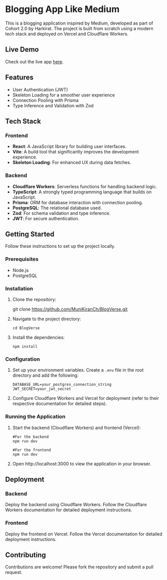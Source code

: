 # Blogging App Like Medium

This is a blogging application inspired by Medium, developed as part of Cohort 2.0 by Harkirat. The project is built from scratch using a modern tech stack and deployed on Vercel and Cloudflare Workers.

## Live Demo
Check out the live app [here](https://blog-verse-three.vercel.app/).
## Features

-   User Authentication (JWT)
-   Skeleton Loading for a smoother user experience
-   Connection Pooling with Prisma
-   Type Inference and Validation with Zod

## Tech Stack

### Frontend

-   **React**: A JavaScript library for building user interfaces.
-   **Vite**: A build tool that significantly improves the development experience.
-   **Skeleton Loading**: For enhanced UX during data fetches.

### Backend

-   **Cloudflare Workers**: Serverless functions for handling backend logic.
-   **TypeScript**: A strongly typed programming language that builds on JavaScript.
-   **Prisma**: ORM for database interaction with connection pooling.
-   **PostgreSQL**: The relational database used.
-   **Zod**: For schema validation and type inference.
-   **JWT**: For secure authentication.

## Getting Started

Follow these instructions to set up the project locally.

### Prerequisites

-   Node.js
-   PostgreSQL

### Installation

 1.  Clone the repository:
	

	    git clone https://github.com/MuniKiranCh/BlogVerse.git

 2. Navigate to the project directory:
 

	    cd BlogVerse

 3. Install the dependencies:
	 

		npm install

 ### Configuration

1.  Set up your environment variables. Create a `.env` file in the root directory and add the following:
	

	    DATABASE_URL=your_postgres_connection_string
		JWT_SECRET=your_jwt_secret

2. Configure Cloudflare Workers and Vercel for deployment (refer to their respective documentation for detailed steps).

### Running the Application

 1. Start the backend (Cloudflare Workers) and frontend (Vercel):

		#For the backend
		npm run dev

		#For the frontend
		npm run dev

 2. Open http://localhost:3000 to view the application in your browser.
 
## Deployment

### Backend

Deploy the backend using Cloudflare Workers. Follow the Cloudflare Workers documentation for detailed deployment instructions.

### Frontend

Deploy the frontend on Vercel. Follow the Vercel documentation for detailed deployment instructions.

## Contributing

Contributions are welcome! Please fork the repository and submit a pull request.